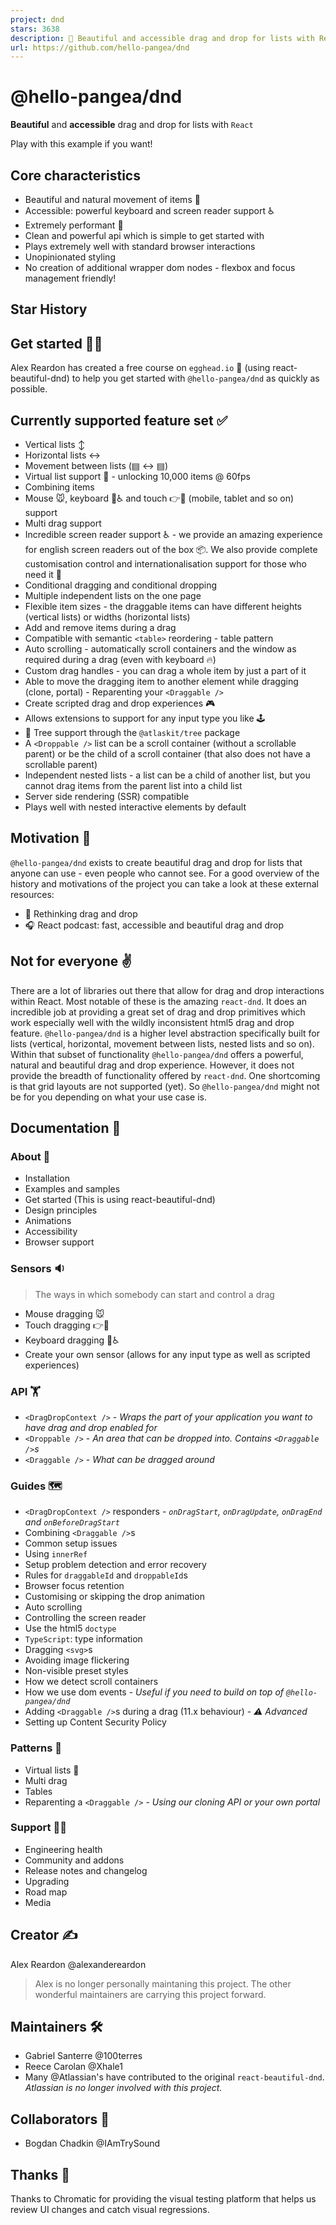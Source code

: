 ```yaml
---
project: dnd
stars: 3638
description: 💅 Beautiful and accessible drag and drop for lists with React. ⭐️ Star to support our work!
url: https://github.com/hello-pangea/dnd
---
```


@hello-pangea/dnd
=================

**Beautiful** and **accessible** drag and drop for lists with `React`

Play with this example if you want!

Core characteristics
--------------------

-   Beautiful and natural movement of items 💐
-   Accessible: powerful keyboard and screen reader support ♿️
-   Extremely performant 🚀
-   Clean and powerful api which is simple to get started with
-   Plays extremely well with standard browser interactions
-   Unopinionated styling
-   No creation of additional wrapper dom nodes - flexbox and focus management friendly!

Star History
------------

Get started 👩‍🏫
-----------------

Alex Reardon has created a free course on `egghead.io` 🥚 (using react-beautiful-dnd) to help you get started with `@hello-pangea/dnd` as quickly as possible.

Currently supported feature set ✅
---------------------------------

-   Vertical lists ↕
-   Horizontal lists ↔
-   Movement between lists (▤ ↔ ▤)
-   Virtual list support 👾 - unlocking 10,000 items @ 60fps
-   Combining items
-   Mouse 🐭, keyboard 🎹♿️ and touch 👉📱 (mobile, tablet and so on) support
-   Multi drag support
-   Incredible screen reader support ♿️ - we provide an amazing experience for english screen readers out of the box 📦. We also provide complete customisation control and internationalisation support for those who need it 💖
-   Conditional dragging and conditional dropping
-   Multiple independent lists on the one page
-   Flexible item sizes - the draggable items can have different heights (vertical lists) or widths (horizontal lists)
-   Add and remove items during a drag
-   Compatible with semantic `<table>` reordering - table pattern
-   Auto scrolling - automatically scroll containers and the window as required during a drag (even with keyboard 🔥)
-   Custom drag handles - you can drag a whole item by just a part of it
-   Able to move the dragging item to another element while dragging (clone, portal) - Reparenting your `<Draggable />`
-   Create scripted drag and drop experiences 🎮
-   Allows extensions to support for any input type you like 🕹
-   🌲 Tree support through the `@atlaskit/tree` package
-   A `<Droppable />` list can be a scroll container (without a scrollable parent) or be the child of a scroll container (that also does not have a scrollable parent)
-   Independent nested lists - a list can be a child of another list, but you cannot drag items from the parent list into a child list
-   Server side rendering (SSR) compatible
-   Plays well with nested interactive elements by default

Motivation 🤔
-------------

`@hello-pangea/dnd` exists to create beautiful drag and drop for lists that anyone can use - even people who cannot see. For a good overview of the history and motivations of the project you can take a look at these external resources:

-   📖 Rethinking drag and drop
-   🎧 React podcast: fast, accessible and beautiful drag and drop

Not for everyone ✌️
-------------------

There are a lot of libraries out there that allow for drag and drop interactions within React. Most notable of these is the amazing `react-dnd`. It does an incredible job at providing a great set of drag and drop primitives which work especially well with the wildly inconsistent html5 drag and drop feature. `@hello-pangea/dnd` is a higher level abstraction specifically built for lists (vertical, horizontal, movement between lists, nested lists and so on). Within that subset of functionality `@hello-pangea/dnd` offers a powerful, natural and beautiful drag and drop experience. However, it does not provide the breadth of functionality offered by `react-dnd`. One shortcoming is that grid layouts are not supported (yet). So `@hello-pangea/dnd` might not be for you depending on what your use case is.

Documentation 📖
----------------

### About 👋

-   Installation
-   Examples and samples
-   Get started (This is using react-beautiful-dnd)
-   Design principles
-   Animations
-   Accessibility
-   Browser support

### Sensors 🔉

> The ways in which somebody can start and control a drag

-   Mouse dragging 🐭
-   Touch dragging 👉📱
-   Keyboard dragging 🎹♿️
-   Create your own sensor (allows for any input type as well as scripted experiences)

### API 🏋️‍

-   `<DragDropContext />` - _Wraps the part of your application you want to have drag and drop enabled for_
-   `<Droppable />` - _An area that can be dropped into. Contains `<Draggable />`s_
-   `<Draggable />` - _What can be dragged around_

### Guides 🗺

-   `<DragDropContext />` responders - _`onDragStart`, `onDragUpdate`, `onDragEnd` and `onBeforeDragStart`_
-   Combining `<Draggable />`s
-   Common setup issues
-   Using `innerRef`
-   Setup problem detection and error recovery
-   Rules for `draggableId` and `droppableId`s
-   Browser focus retention
-   Customising or skipping the drop animation
-   Auto scrolling
-   Controlling the screen reader
-   Use the html5 `doctype`
-   `TypeScript`: type information
-   Dragging `<svg>`s
-   Avoiding image flickering
-   Non-visible preset styles
-   How we detect scroll containers
-   How we use dom events - _Useful if you need to build on top of `@hello-pangea/dnd`_
-   Adding `<Draggable />`s during a drag (11.x behaviour) - _⚠️ Advanced_
-   Setting up Content Security Policy

### Patterns 👷‍

-   Virtual lists 👾
-   Multi drag
-   Tables
-   Reparenting a `<Draggable />` - _Using our cloning API or your own portal_

### Support 👩‍⚕️

-   Engineering health
-   Community and addons
-   Release notes and changelog
-   Upgrading
-   Road map
-   Media

Creator ✍️
----------

Alex Reardon @alexandereardon

> Alex is no longer personally maintaning this project. The other wonderful maintainers are carrying this project forward.

Maintainers 🛠️
---------------

-   Gabriel Santerre @100terres
-   Reece Carolan @Xhale1
-   Many @Atlassian's have contributed to the original `react-beautiful-dnd`. _Atlassian is no longer involved with this project._

Collaborators 🤝
----------------

-   Bogdan Chadkin @IAmTrySound

Thanks 🤗
---------

Thanks to Chromatic for providing the visual testing platform that helps us review UI changes and catch visual regressions.

